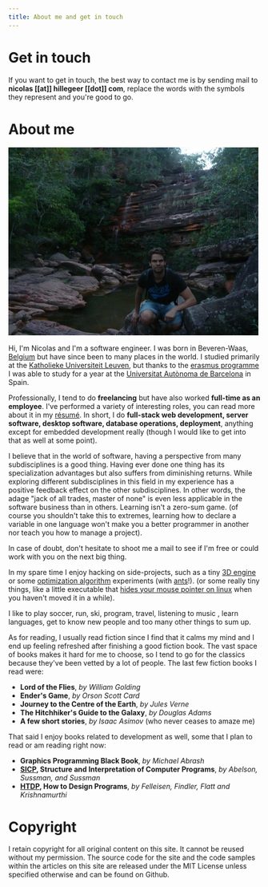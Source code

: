 ```yaml
---
title: About me and get in touch
---
```


# Get in touch

If you want to get in touch, the best way to contact me is by sending
mail to **nicolas [[at]] hillegeer [[dot]] com**, replace the words with
the symbols they represent and you're good to go.

# About me

![A picture of me taken in Lençóis, Bahia, Brasil](/images/bahia-lencois-small.jpg)

Hi, I'm Nicolas and I'm a software engineer. I was born in
Beveren-Waas, [Belgium](https://en.wikipedia.org/wiki/Belgium) but
have since been to many places in the world. I studied primarily
at the [Katholieke Universiteit Leuven](http://en.wikipedia.org/wiki/Katholieke_Universiteit_Leuven),
but thanks to the [erasmus programme](https://en.wikipedia.org/wiki/Erasmus_Programme) I was able
to study for a year at the [Universitat Autònoma de Barcelona](http://en.wikipedia.org/wiki/Autonomous_University_of_Barcelona)
in Spain.

Professionally, I tend to do **freelancing** but have also worked **full-time as an employee**.
I've performed a variety of interesting roles, you can read more about it in my
[résumé](/cv-alt/cv.pdf). In short, I do **full-stack web development, server software,
desktop software, database operations, deployment**, anything except for embedded
development really (though I would like to get into that as well at some point).

I believe that in the world of software, having a perspective from many
subdisciplines is a good thing. Having ever done one thing has
its specialization advantages but also suffers from diminishing returns.
While exploring different subdisciplines in this field in my experience has
a positive feedback effect on the other subdisciplines. In other
words, the adage "jack of all trades, master of none" is even less applicable
in the software business than in others. Learning isn't a zero-sum game.
(of course you shouldn't take this to extremes, learning how to declare
a variable in one language won't make you a better programmer in another nor
teach you how to manage a project).

In case of doubt, don't hesitate to shoot me a mail to see
if I'm free or could work with you on the next big thing.

In my spare time I enjoy hacking on side-projects, such as a tiny [3D engine](https://github.com/warfare/prototype) or
some [optimization algorithm](https://github.com/Aktau/Scalaga) experiments (with [ants](https://github.com/Aktau/Scalants)!).
(or some really tiny things, like a little executable that [hides your mouse pointer on linux](https://github.com/Aktau/hhpc) when you haven't moved it
in a while).

I like to play soccer, run, ski, program, travel, listening to music
, learn languages, get to know new people and too many
other things to sum up.

As for reading, I usually read fiction since I find that it calms my mind
and I end up feeling refreshed after finishing a good fiction book.
The vast space of books makes it hard for me to choose, so I tend to go
for the classics because they've been vetted by a lot of people.
The last few fiction books I read were:

- **Lord of the Flies**, *by William Golding*
- **Ender's Game**, *by Orson Scott Card*
- **Journey to the Centre of the Earth**, *by Jules Verne*
- **The Hitchhiker's Guide to the Galaxy**, *by Douglas Adams*
- **A few short stories**, *by Isaac Asimov* (who never ceases to amaze me)

That said I enjoy books related to development as well, some that
I plan to read or am reading right now:

- **Graphics Programming Black Book**, *by Michael Abrash*
- **[SICP](https://github.com/sarabander/sicp-pdf), Structure and Interpretation of Computer Programs**, *by Abelson, Sussman, and Sussman*
- **[HTDP](http://www.ccs.neu.edu/home/matthias/HtDP2e/), How to Design Programs**, *by Felleisen, Findler, Flatt and Krishnamurthi*

# Copyright

I retain copyright for all original content on this site. It cannot be reused without my permission. The source code for the site and the code samples within the articles on this site are released under the MIT License unless specified otherwise and can be found on Github.
